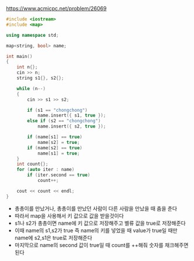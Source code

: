 https://www.acmicpc.net/problem/26069
```C++
#include <iostream>
#include <map>

using namespace std;

map<string, bool> name;

int main()
{
	int n{};
	cin >> n;
	string s1{}, s2{};

	while (n--)
	{
		cin >> s1 >> s2;

		if (s1 == "chongchong")
			name.insert({ s1, true });
		else if (s2 == "chongchong")
			name.insert({ s2, true });

		if (name[s1] == true)
			name[s2] = true;
		if (name[s2] == true)
			name[s1] = true;
	}
	int count{};
	for (auto iter : name)
		if (iter.second == true)
			count++;

	cout << count << endl;
}
```
- 총총이를 만났거나, 총총이를 만났던 사람이 다른 사람을 만났을 때 춤을 춘다
- 따라서 map을 사용해서 키 값으로 값을 받을것이다
- s1나 s2가 총총이면 name에 키 값으로 저장해주고 벨류 값을 true로 저장해준다
- 이때 name의 s1,s2가 true 즉 name의 키를 넣었을 때 value가 true일 때만 name에 s2,s1은 true로 저장해준다
- 마지막으로 name의 second 값이 true일 때 count를 ++해줘 숫자를 채크해주면 된다